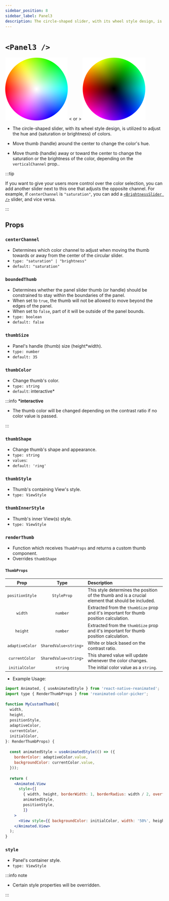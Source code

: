 ```yaml
---
sidebar_position: 8
sidebar_label: Panel3
description: The circle-shaped slider, with its wheel style design, is utilized to adjust the hue and saturation of colors.
---
```


# `<Panel3 />`

![panel3-saturation](../../../images/panel3-saturation.png) < or > ![panel3-brightness](../../../images/panel3-brightness.png)

- The circle-shaped slider, with its wheel style design, is utilized to adjust the hue and (saturation or brightness) of colors.

- Move thumb (handle) around the center to change the color's hue.

- Move thumb (handle) away or toward the center to change  the saturation or the brightness of the color, depending on the `verticalChannel` prop..

:::tip

If you want to give your users more control over the color selection, you can add another slider next to this one that adjusts the opposite channel. For example, if `centerChannel` is `"saturation"`, you can add a [`<BrightnessSlider />`](./BrightnessSlider) slider, and vice versa.

:::

## Props

### `centerChannel `

- Determines which color channel to adjust when moving the thumb towards or away from the center of the circular slider.
- `type: "saturation" | "brightness"`
- `default: "saturation"`

### `boundedThumb`

- Determines whether the panel slider thumb (or handle) should be constrained to stay within the boundaries of the panel.
- When set to `true`, the thumb will not be allowed to move beyond the edges of the panel.
- When set to `false`, part of it will be outside of the panel bounds.
- `type: boolean`
- `default: false`

### `thumbSize`

- Panel's handle (thumb) size (height\*width).
- `type: number`
- `default: 35`

### `thumbColor`

- Change thumb's color.
- `type: string`
- `default`: interactive\*

:::info **\*interactive**

- The thumb color will be changed depending on the contrast ratio if no color value is passed.

:::

### `thumbShape`

- Change thumb's shape and appearance.
- `type: string`
- `values`: <shapes/>
- `default: 'ring'`

### `thumbStyle`

- Thumb's containing View's style.
- `type: ViewStyle`

### `thumbInnerStyle`

- Thumb's inner View(s) style.
- `type: ViewStyle`

### `renderThumb`

- Function which receives `ThumbProps` and returns a custom thumb component.
- Overrides `thumbShape`

#### `ThumbProps`

|      Prop       |         Type          | Description                                                                                       |
| :-------------: | :-------------------: | :------------------------------------------------------------------------------------------------ |
| `positionStyle` |      `StyleProp`      | This style determines the position of the thumb and is a crucial element that should be included. |
|     `width`     |       `number`        | Extracted from the `thumbSize` prop and it's important for thumb position calculation.            |
|    `height`     |       `number`        | Extracted from the `thumbSize` prop and it's important for thumb position calculation.            |
| `adaptiveColor` | `SharedValue<string>` | White or black based on the contrast ratio.                                                       |
| `currentColor`  | `SharedValue<string>` | This shared value will update whenever the color changes.                                         |
| `initialColor`  |       `string`        | The initial color value as a `string`.                                                            |

- Example Usage:

```jsx
import Animated, { useAnimatedStyle } from 'react-native-reanimated';
import type { RenderThumbProps } from 'reanimated-color-picker';

function MyCustomThumb({
  width,
  height,
  positionStyle,
  adaptiveColor,
  currentColor,
  initialColor,
}: RenderThumbProps) {

  const animatedStyle = useAnimatedStyle(() => ({
    borderColor: adaptiveColor.value,
    backgroundColor: currentColor.value,
  }));

  return (
    <Animated.View
      style={[
        { width, height, borderWidth: 1, borderRadius: width / 2, overflow: 'hidden' },
        animatedStyle,
        positionStyle,
        ]}
    >
      <View style={{ backgroundColor: initialColor, width: '50%', height, alignSelf: 'flex-end' }} />
    </Animated.View>
  );
}
```

### `style`

- Panel's container style.
- `type: ViewStyle`

:::info note

- Certain style properties will be overridden.

:::
